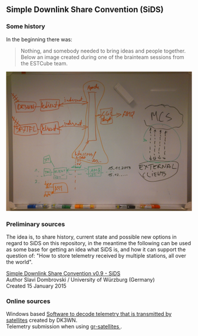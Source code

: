 
## Simple Downlink Share Convention (SiDS)

### Some history

In the beginning there was:

> Nothing, and somebody needed to bring ideas and people together. Below an image created during one of the brainteam sessions from the ESTCube team.

![In the beginning](images/Brainstorm-session.jpg)

### Preliminary sources

The idea is, to share history, current state and possible new options in regard to SiDS on this repository, in the meantime the following can be used as some base for getting an idea what SiDS is, and how it can support the question of: "How to store telemetry received by multiple stations, all over the world".

[Simple Downlink Share Convention v0.9 - SiDS](docs/Dombrovski-SIDS-Simple-Downlink-Share-Convention.pdf)\
Author Slavi Dombrovski / University of Würzburg (Germany)\
Created 15 January 2015

### Online sources

Windows based [Software to decode telemetry that is transmitted by satellites](https://www.pe0sat.vgnet.nl/decoding/tlm-decoding-software/dk3wn/) created by DK3WN.\
Telemetry submission when using [gr-satellites ](https://gr-satellites.readthedocs.io/en/latest/command_line.html?highlight=sids#telemetry-submission).
